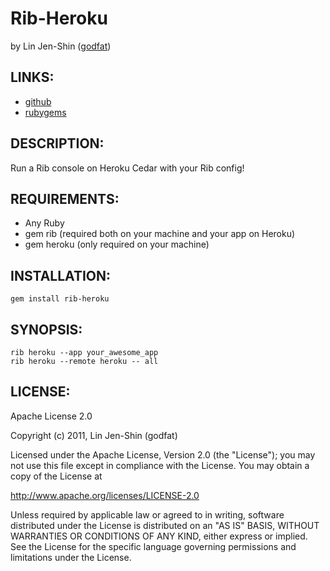 # Rib-Heroku

by Lin Jen-Shin ([godfat](http://godfat.org))

## LINKS:

* [github](https://github.com/godfat/rib-heroku)
* [rubygems](https://rubygems.org/gems/rib-heroku)

## DESCRIPTION:

Run a Rib console on Heroku Cedar with your Rib config!

## REQUIREMENTS:

* Any Ruby
* gem rib (required both on your machine and your app on Heroku)
* gem heroku (only required on your machine)

## INSTALLATION:

    gem install rib-heroku

## SYNOPSIS:

    rib heroku --app your_awesome_app
    rib heroku --remote heroku -- all

## LICENSE:

Apache License 2.0

Copyright (c) 2011, Lin Jen-Shin (godfat)

Licensed under the Apache License, Version 2.0 (the "License");
you may not use this file except in compliance with the License.
You may obtain a copy of the License at

<http://www.apache.org/licenses/LICENSE-2.0>

Unless required by applicable law or agreed to in writing, software
distributed under the License is distributed on an "AS IS" BASIS,
WITHOUT WARRANTIES OR CONDITIONS OF ANY KIND, either express or implied.
See the License for the specific language governing permissions and
limitations under the License.
